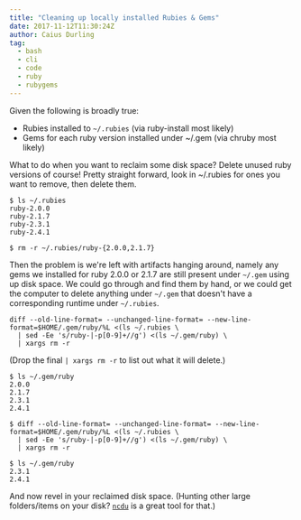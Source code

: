 ```yaml
---
title: "Cleaning up locally installed Rubies & Gems"
date: 2017-11-12T11:30:24Z
author: Caius Durling
tag:
  - bash
  - cli
  - code
  - ruby
  - rubygems
---
```


Given the following is broadly true:

* Rubies installed to `~/.rubies` (via ruby-install most likely)
* Gems for each ruby version installed under ~/.gem (via chruby most likely)

What to do when you want to reclaim some disk space? Delete unused ruby versions of course! Pretty straight forward, look in ~/.rubies for ones you want to remove, then delete them.

    $ ls ~/.rubies
    ruby-2.0.0
    ruby-2.1.7
    ruby-2.3.1
    ruby-2.4.1

    $ rm -r ~/.rubies/ruby-{2.0.0,2.1.7}

Then the problem is we're left with artifacts hanging around, namely any gems we installed for ruby 2.0.0 or 2.1.7 are still present under `~/.gem` using up disk space. We could go through and find them by hand, or we could get the computer to delete anything under `~/.gem` that doesn't have a corresponding runtime under `~/.rubies`.

```shell
diff --old-line-format= --unchanged-line-format= --new-line-format=$HOME/.gem/ruby/%L <(ls ~/.rubies \
  | sed -Ee 's/ruby-|-p[0-9]+//g') <(ls ~/.gem/ruby) \
  | xargs rm -r
```

(Drop the final `| xargs rm -r` to list out what it will delete.)

    $ ls ~/.gem/ruby
    2.0.0
    2.1.7
    2.3.1
    2.4.1

    $ diff --old-line-format= --unchanged-line-format= --new-line-format=$HOME/.gem/ruby/%L <(ls ~/.rubies \
      | sed -Ee 's/ruby-|-p[0-9]+//g') <(ls ~/.gem/ruby) \
      | xargs rm -r

    $ ls ~/.gem/ruby
    2.3.1
    2.4.1

And now revel in your reclaimed disk space. (Hunting other large folders/items on your disk? [`ncdu`][ncdu] is a great tool for that.)

[ncdu]: http://dev.yorhel.nl/ncdu
